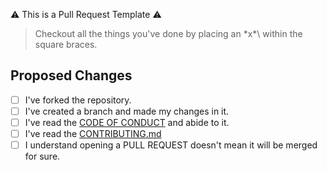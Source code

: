:warning: This is a Pull Request Template :warning:

> Checkout all the things you've done by placing an \*x*\ within the square braces.

## Proposed Changes
- [ ] I've forked the repository.
- [ ] I've created a branch and made my changes in it. 
- [ ] I've read the [CODE OF CONDUCT](https://github.com/my-first-pr/hacktoberfest-2018/blob/master/CODE_OF_CONDUCT.md) and abide to it.
- [ ] I've read the [CONTRIBUTING.md](https://github.com/my-first-pr/hacktoberfest-2018/blob/master/CONTRIBUTING.md)
- [ ] I understand opening a PULL REQUEST doesn't mean it will be merged for sure.
